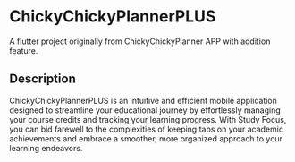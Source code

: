 # ChickyChickyPlannerPLUS

A flutter project originally from ChickyChickyPlanner APP with addition feature.

## Description

ChickyChickyPlannerPLUS is an intuitive and efficient mobile application designed to streamline your educational journey by effortlessly managing your course credits and tracking your learning progress. With Study Focus, you can bid farewell to the complexities of keeping tabs on your academic achievements and embrace a smoother, more organized approach to your learning endeavors.
